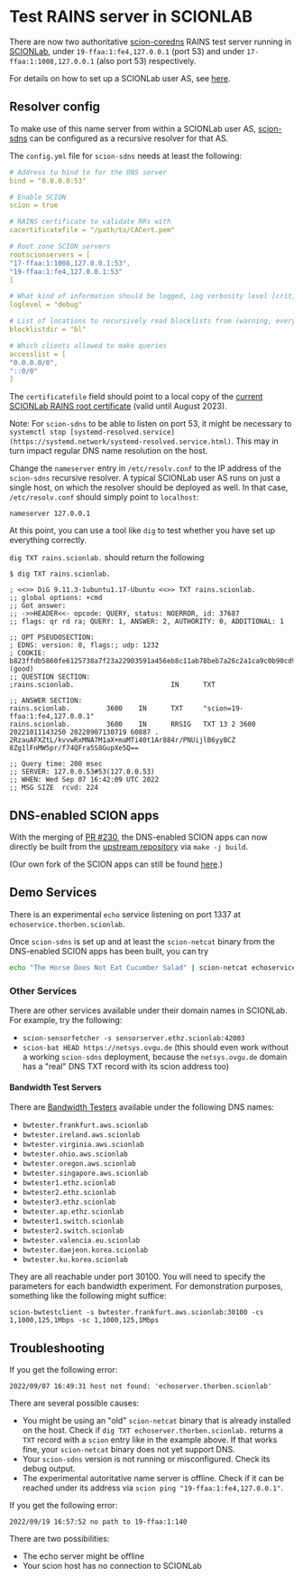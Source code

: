 # Test RAINS server in SCIONLAB

There are now two authoritative [scion-coredns](https://github.com/netsys-lab/scion-coredns/tree/rhine) RAINS test server running in [SCIONLab](https://www.scionlab.org/), under `19-ffaa:1:fe4,127.0.0.1` (port 53) and under `17-ffaa:1:1008,127.0.0.1` (also port 53) respectively.

For details on how to set up a SCIONLab user AS, see
[here](https://docs.scionlab.org/).

## Resolver config

To make use of this name server from within a SCIONLab user AS,
[scion-sdns](https://github.com/netsys-lab/scion-sdns) can be
configured as a recursive resolver for that AS.

The `config.yml` file for `scion-sdns` needs at least the following:

```yaml
# Address to bind to for the DNS server
bind = "0.0.0.0:53"

# Enable SCION
scion = true

# RAINS certificate to validate RRs with
cacertificatefile = "/path/to/CACert.pem"

# Root zone SCION servers
rootscionservers = [
"17-ffaa:1:1008,127.0.0.1:53",
"19-ffaa:1:fe4,127.0.0.1:53"
]

# What kind of information should be logged, Log verbosity level [crit,error,warn,info,debug]
loglevel = "debug"

# List of locations to recursively read blocklists from (warning, every file found is assumed to be a hosts-file or domain list)
blocklistdir = "bl"

# Which clients allowed to make queries
accesslist = [
"0.0.0.0/0",
"::0/0"
]
```

The `certificatefile` field should point to a local copy of the
[current SCIONLab RAINS root
certificate](https://github.com/netsys-lab/scion-rains/blob/master/testdata/scionlab/CACert.pem)
(valid until August 2023).

Note: For `scion-sdns` to be able to listen on port 53, it might be
necessary to `systemctl stop
[systemd-resolved.service](https://systemd.network/systemd-resolved.service.html)`. This
may in turn impact regular DNS name resolution on the host.

Change the `nameserver` entry in `/etc/resolv.conf` to the IP address
of the `scion-sdns` recursive resolver. A typical SCIONLab user AS
runs on just a single host, on which the resolver should be deployed
as well. In that case, `/etc/resolv.conf` should simply point to `localhost`:

```
nameserver 127.0.0.1
```

At this point, you can use a tool like `dig` to test whether you have
set up everything correctly.

`dig TXT rains.scionlab.` should return the following

```
$ dig TXT rains.scionlab.

; <<>> DiG 9.11.3-1ubuntu1.17-Ubuntu <<>> TXT rains.scionlab.
;; global options: +cmd
;; Got answer:
;; ->>HEADER<<- opcode: QUERY, status: NOERROR, id: 37687
;; flags: qr rd ra; QUERY: 1, ANSWER: 2, AUTHORITY: 0, ADDITIONAL: 1

;; OPT PSEUDOSECTION:
; EDNS: version: 0, flags:; udp: 1232
; COOKIE: b823ffdb5860fe6125738a7f23a22903591a456eb8c11ab78beb7a26c2a1ca9c0b90cd9b6373b854 (good)
;; QUESTION SECTION:
;rains.scionlab.                        IN      TXT

;; ANSWER SECTION:
rains.scionlab.         3600    IN      TXT     "scion=19-ffaa:1:fe4,127.0.0.1"
rains.scionlab.         3600    IN      RRSIG   TXT 13 2 3600 20221011143250 20220907130719 60887 . 2RzauAFXZtL/kvvwRxMNA7M1aX+maMTi40t1Ar884r/PNUijlB6yyBCZ 8Zg1lFnMW5pr/f74QFra5S8GupXe5Q==

;; Query time: 200 msec
;; SERVER: 127.0.0.53#53(127.0.0.53)
;; WHEN: Wed Sep 07 16:42:09 UTC 2022
;; MSG SIZE  rcvd: 224
```


## DNS-enabled SCION apps

With the merging of [PR #230](https://github.com/netsec-ethz/scion-apps/pull/230), the DNS-enabled SCION apps can now directly be built from the [upstream repository](https://github.com/netsec-ethz/scion-apps) via `make -j build`.

(Our own fork of the SCION apps can still be found [here](https://github.com/netsys-lab/scion-apps).)

## Demo Services

There is an experimental `echo` service listening on port 1337 at
`echoservice.thorben.scionlab`.

Once `scion-sdns` is set up and at least the `scion-netcat` binary
from the DNS-enabled SCION apps has been built, you can try 

```bash
echo "The Horse Does Not Eat Cucumber Salad" | scion-netcat echoservice.thorben.scionlab:1337
```

### Other Services

There are other services available under their domain names in SCIONLab. For example, try the following:

* `scion-sensorfetcher -s sensorserver.ethz.scionlab:42003`
* `scion-bat HEAD https://netsys.ovgu.de` (this should even work without a working `scion-sdns` deployment, because the `netsys.ovgu.de` domain has a "real" DNS TXT record with its scion address too)

#### Bandwidth Test Servers

There are [Bandwidth Testers](https://docs.scionlab.org/content/apps/bwtester.html) available under the following DNS names:

- `bwtester.frankfurt.aws.scionlab`
- `bwtester.ireland.aws.scionlab`
- `bwtester.virginia.aws.scionlab`
- `bwtester.ohio.aws.scionlab`
- `bwtester.oregon.aws.scionlab`
- `bwtester.singapore.aws.scionlab`
- `bwtester1.ethz.scionlab`
- `bwtester2.ethz.scionlab`
- `bwtester3.ethz.scionlab`
- `bwtester.ap.ethz.scionlab`
- `bwtester1.switch.scionlab`
- `bwtester2.switch.scionlab`
- `bwtester.valencia.eu.scionlab`
- `bwtester.daejeon.korea.scionlab`
- `bwtester.ku.korea.scionlab`

They are all reachable under port 30100. You will need to specify the
parameters for each bandwidth experiment. For demonstration purposes, something like the following might suffice:

```
scion-bwtestclient -s bwtester.frankfurt.aws.scionlab:30100 -cs 1,1000,125,1Mbps -sc 1,1000,125,1Mbps
```

## Troubleshooting

If you get the following error:
```
2022/09/07 16:49:31 host not found: 'echoserver.thorben.scionlab'
```

There are several possible causes:

- You might be using an "old" `scion-netcat` binary that is already
  installed on the host. Check if `dig TXT
  echoserver.thorben.scionlab.` returns a `TXT` record with a `scion`
  entry like in the example above. If that works fine, your
  `scion-netcat` binary does not yet support DNS.
- Your `scion-sdns` version is not running or misconfigured. Check its
  debug output.
- The experimental autoritative name server is offline. Check if it
  can be reached under its address via `scion ping
  "19-ffaa:1:fe4,127.0.0.1"`.

If you get the following error:
```
2022/09/19 16:57:52 no path to 19-ffaa:1:140
```

There are two possibilities:

- The echo server might be offline
- Your scion host has no connection to SCIONLab
